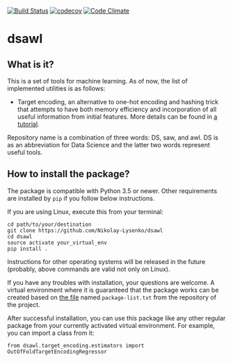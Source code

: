 [![Build Status](https://travis-ci.org/Nikolay-Lysenko/dsawl.svg?branch=master)](https://travis-ci.org/Nikolay-Lysenko/dsawl)
[![codecov](https://codecov.io/gh/Nikolay-Lysenko/dsawl/branch/master/graph/badge.svg)](https://codecov.io/gh/Nikolay-Lysenko/dsawl)
[![Code Climate](https://codeclimate.com/github/Nikolay-Lysenko/dsawl/badges/gpa.svg)](https://codeclimate.com/github/Nikolay-Lysenko/dsawl)

# dsawl

## What is it?
This is a set of tools for machine learning. As of now, the list of implemented utilities is as follows:
* Target encoding, an alternative to one-hot encoding and hashing trick that attempts to have both memory efficiency and incorporation of all useful information from initial features. More details can be found in [a tutorial](https://github.com/Nikolay-Lysenko/dsawl/blob/master/docs/target_encoding_demo.ipynb).

Repository name is a combination of three words: DS, saw, and awl. DS is as an abbreviation for Data Science and the latter two words represent useful tools.


## How to install the package?
The package is compatible with Python 3.5 or newer. Other requirements are installed by `pip` if you follow below instructions.

If you are using Linux, execute this from your terminal:
```
cd path/to/your/destination
git clone https://github.com/Nikolay-Lysenko/dsawl
cd dsawl
source activate your_virtual_env
pip install .
```

Instructions for other operating systems will be released in the future (probably, above commands are valid not only on Linux).

If you have any troubles with installation, your questions are welcome. A virtual environment where it is guaranteed that the package works can be created based on [the file](https://github.com/Nikolay-Lysenko/dsawl/blob/master/package-list.txt) named `package-list.txt` from the repository of the project.

After successful installation, you can use this package like any other regular package from your currently activated virtual environment. For example, you can import a class from it:
```
from dsawl.target_encoding.estimators import OutOfFoldTargetEncodingRegressor
```

